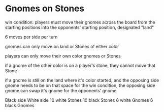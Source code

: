 Gnomes on Stones
================

win condition: players must move their gnomes across the board from the starting positions into the opponents' starting position, designated "land"

6 moves per side per turn

gnomes can only move on land or Stones of either color

players can only move their own color gnomes or Stones

if a gnome of the other color is on a player's stone, they cannot move that Stone

if a gnome is still on the land where it's color started, and the opposing side gnome needs to be on that space for the win condition, the opposing side gnome can swap it's gnome for the opponents' gnome

Black side
White side
10 white Stones
10 black Stones
6 white Gnomes
6 black Gnomes
